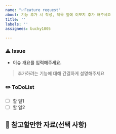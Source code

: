 ```yaml
---
name: "✅Feature request"
about: 기능 추가 시 작성, 제목 앞에 이모지 추가 해주세요
title: ''
labels: ''
assignees: bucky1005

---
```


### ⚠️ Issue
- 이슈 개요를 입력해주세요.
> 추가하려는 기능에 대해 간결하게 설명해주세요

### ✏️ ToDoList
- [ ] 할 일1
- [ ] 할 일2

## 🦉 참고할만한 자료(선택 사항)
